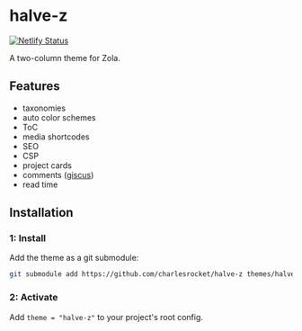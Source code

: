 # halve-z
[![Netlify Status](https://api.netlify.com/api/v1/badges/352a12ed-cdba-4545-9256-9fb698f5a94f/deploy-status?branch=trunk)](https://app.netlify.com/sites/halve-z/deploys)

A two-column theme for Zola.

## Features

* taxonomies
* auto color schemes
* ToC
* media shortcodes
* SEO
* CSP
* project cards
* comments ([giscus](http://giscus.app))
* read time

## Installation

### 1: Install

Add the theme as a git submodule:

```sh
git submodule add https://github.com/charlesrocket/halve-z themes/halve-z
```

### 2: Activate

Add `theme = "halve-z"` to your project's root config.
